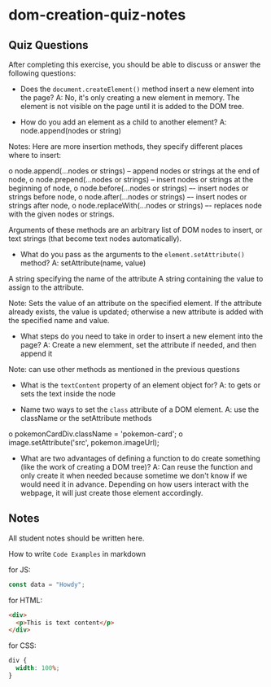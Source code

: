 # dom-creation-quiz-notes

## Quiz Questions

After completing this exercise, you should be able to discuss or answer the following questions:

- Does the `document.createElement()` method insert a new element into the page?
A: No, it's only creating a new element in memory. The element is not visible on the page until it is added to the DOM tree.

- How do you add an element as a child to another element?
A: node.append(nodes or string)

Notes:
Here are more insertion methods, they specify different places where to insert:

o node.append(...nodes or strings) – append nodes or strings at the end of node,
o node.prepend(...nodes or strings) – insert nodes or strings at the beginning of node,
o node.before(...nodes or strings) –- insert nodes or strings before node,
o node.after(...nodes or strings) –- insert nodes or strings after node,
o node.replaceWith(...nodes or strings) –- replaces node with the given nodes or strings.

Arguments of these methods are an arbitrary list of DOM nodes to insert, or text strings (that become text nodes automatically).

- What do you pass as the arguments to the `element.setAttribute()` method?
A: setAttribute(name, value)

A string specifying the name of the attribute
A string containing the value to assign to the attribute.

Note:
Sets the value of an attribute on the specified element. If the attribute already exists, the value is updated; otherwise a new attribute is added with the specified name and value.

- What steps do you need to take in order to insert a new element into the page?
A: Create a new elemment, set the attribute if needed, and then append it

Note: can use other methods as mentioned in the previous questions

- What is the `textContent` property of an element object for?
A: to gets or sets the text inside the node

- Name two ways to set the `class` attribute of a DOM element.
A: use the className or the setAttribute methods

o pokemonCardDiv.className = 'pokemon-card';
o image.setAttribute('src', pokemon.imageUrl);

- What are two advantages of defining a function to do create something (like the work of creating a DOM tree)?
A: Can reuse the function and only create it when needed because sometime we don't know if we would need it
in advance. Depending on how users interact with the webpage, it will just create those element accordingly.

## Notes

All student notes should be written here.


How to write `Code Examples` in markdown

for JS:

```javascript
const data = "Howdy";
```

for HTML:

```html
<div>
  <p>This is text content</p>
</div>
```

for CSS:

```css
div {
  width: 100%;
}
```

